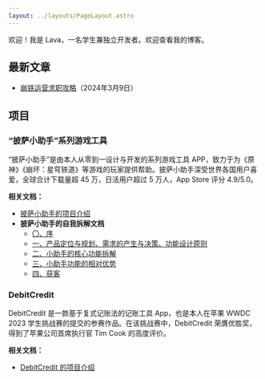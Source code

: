 ```yaml
---
layout: ../layouts/PageLayout.astro
---
```


欢迎！我是 Lava，一名学生兼独立开发者。欢迎查看我的博客。

## 最新文章

- [崩铁运营求职攻略](/blogs/mhy_interview_prepare.md)（2024年3月9日）

## 项目

### “披萨小助手”系列游戏工具

“披萨小助手”是由本人从零到一设计与开发的系列游戏工具 APP，致力于为《原神》《崩坏：星穹铁道》等游戏的玩家提供帮助。披萨小助手深受世界各国用户喜爱，全球合计下载量超 45 万，日活用户超过 5 万人，App Store 评分 4.9/5.0。

**相关文档：**

- [披萨小助手的项目介绍](projects/pizza-helper-intro)
- **披萨小助手的自我拆解文档**
  - [〇、序](/blogs/gi-product-dismantle-0)
  - [一、产品定位与规划、需求的产生与决策、功能设计原则](/blogs/gi-product-dismantle-1)
  - [二、小助手的核心功能拆解](/blogs/gi-product-dismantle-2)
  - [三、小助手功能的相对优势](/blogs/gi-product-dismantle-3)
  - [四、获客](/blogs/gi-product-dismantle-4)

### DebitCredit

DebitCredit 是一款基于复式记账法的记账工具 App，也是本人在苹果 WWDC 2023 学生挑战赛的提交的参赛作品。在该挑战赛中，DebitCredit 荣膺优胜奖，得到了苹果公司首席执行官 Tim Cook 的高度评价。

**相关文档：**

- [DebitCredit 的项目介绍](projects/debitcredit-intro)
